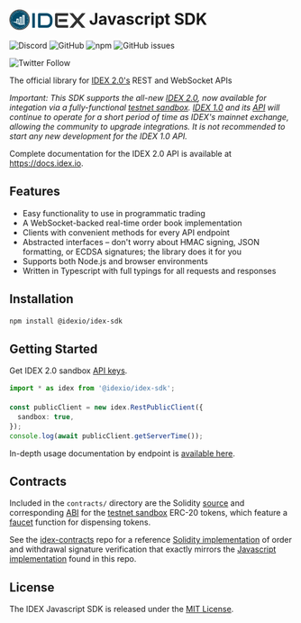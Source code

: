 <!-- markdownlint-disable MD033 -->
# <img src="assets/logo.png" alt="IDEX" height="36px" valign="top"> Javascript SDK

![Discord](https://img.shields.io/discord/455246457465733130?label=Discord&style=flat-square)
![GitHub](https://img.shields.io/github/license/idexio/idex-sdk-js?style=flat-square)
![npm](https://img.shields.io/npm/v/@idexio/idex-sdk?style=flat-square)
![GitHub issues](https://img.shields.io/github/issues/idexio/idex-sdk-js?style=flat-square)


![Twitter Follow](https://img.shields.io/twitter/follow/idexio?style=social)


The official library for [IDEX 2.0's](https://idex.io) REST and WebSocket APIs

*Important: This SDK supports the all-new [IDEX 2.0](https://idex.io), now available for integation via a fully-functional [testnet sandbox](https://docs.idex.io/#sandbox). [IDEX 1.0](https://idex.market) and its [API](https://docs.idex.market) will continue to operate for a short period of time as IDEX's mainnet exchange, allowing the community to upgrade integrations. It is not recommended to start any new development for the IDEX 1.0 API.*

Complete documentation for the IDEX 2.0 API is available at https://docs.idex.io.

## Features

- Easy functionality to use in programmatic trading
- A WebSocket-backed real-time order book implementation
- Clients with convenient methods for every API endpoint
- Abstracted interfaces – don't worry about HMAC signing, JSON formatting, or ECDSA signatures; the library does it for you
- Supports both Node.js and browser environments
- Written in Typescript with full typings for all requests and responses

## Installation

```bash
npm install @idexio/idex-sdk
```

## Getting Started

Get IDEX 2.0 sandbox [API keys](https://idex.io).

```typescript
import * as idex from '@idexio/idex-sdk';

const publicClient = new idex.RestPublicClient({
  sandbox: true,
});
console.log(await publicClient.getServerTime());
```

In-depth usage documentation by endpoint is [available here](https://github.com/idexio/idex-sdk-js/blob/master/API.md).

## Contracts

Included in the `contracts/` directory are the Solidity [source](https://github.com/idexio/idex-sdk-js/blob/master/contracts/SandboxToken.sol)
and corresponding [ABI](https://github.com/idexio/idex-sdk-js/blob/master/contracts/SandboxToken.abi.json) for the
[testnet sandbox](https://docs.idex.io/#sandbox) ERC-20 tokens, which feature a [faucet](https://docs.idex.io/#faucets)
function for dispensing tokens.

See the [idex-contracts](https://github.com/idexio/idex-contracts) repo for a reference
[Solidity implementation](https://github.com/idexio/idex-contracts/blob/master/contracts/libraries/Signatures.sol) of
order and withdrawal signature verification that exactly mirrors the [Javascript implementation](https://github.com/idexio/idex-sdk-js/blob/main/src/signatures.ts)
found in this repo.

## License

The IDEX Javascript SDK is released under the [MIT License](https://opensource.org/licenses/MIT).
